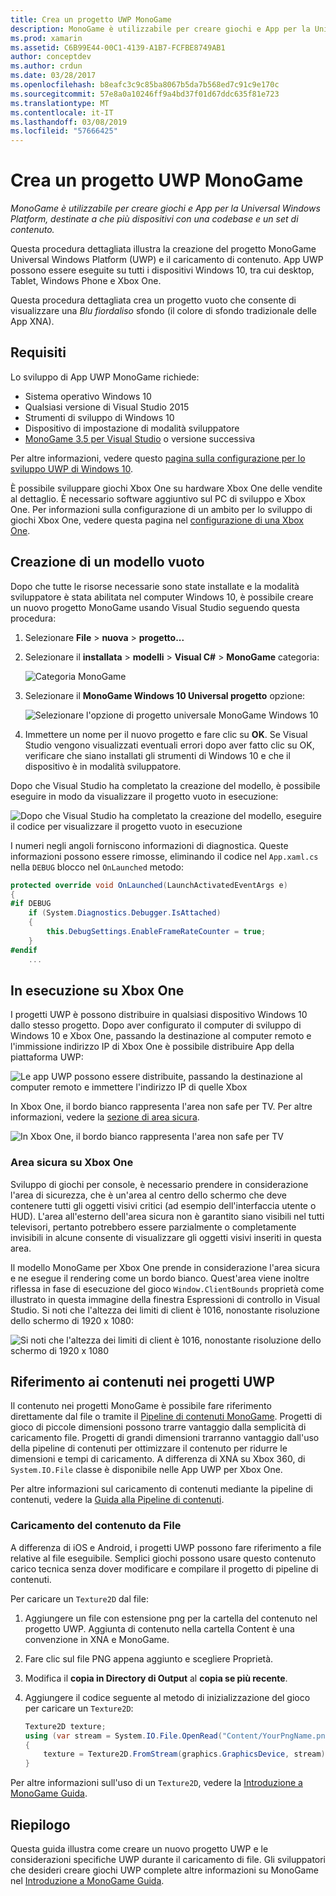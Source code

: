 ```yaml
---
title: Crea un progetto UWP MonoGame
description: MonoGame è utilizzabile per creare giochi e App per la Universal Windows Platform, destinate a che più dispositivi con una codebase e un set di contenuto.
ms.prod: xamarin
ms.assetid: C6B99E44-00C1-4139-A1B7-FCFBE8749AB1
author: conceptdev
ms.author: crdun
ms.date: 03/28/2017
ms.openlocfilehash: b8eafc3c9c85ba8067b5da7b568ed7c91c9e170c
ms.sourcegitcommit: 57e8a0a10246ff9a4bd37f01d67ddc635f81e723
ms.translationtype: MT
ms.contentlocale: it-IT
ms.lasthandoff: 03/08/2019
ms.locfileid: "57666425"
---
```

# <a name="creating-a-monogame-uwp-project"></a>Crea un progetto UWP MonoGame

_MonoGame è utilizzabile per creare giochi e App per la Universal Windows Platform, destinate a che più dispositivi con una codebase e un set di contenuto._

Questa procedura dettagliata illustra la creazione del progetto MonoGame Universal Windows Platform (UWP) e il caricamento di contenuto. App UWP possono essere eseguite su tutti i dispositivi Windows 10, tra cui desktop, Tablet, Windows Phone e Xbox One.

Questa procedura dettagliata crea un progetto vuoto che consente di visualizzare una *Blu fiordaliso* sfondo (il colore di sfondo tradizionale delle App XNA).

## <a name="requirements"></a>Requisiti

Lo sviluppo di App UWP MonoGame richiede:

- Sistema operativo Windows 10
- Qualsiasi versione di Visual Studio 2015
- Strumenti di sviluppo di Windows 10
- Dispositivo di impostazione di modalità sviluppatore
- [MonoGame 3.5 per Visual Studio](http://www.monogame.net/2016/03/17/monogame-3-5/) o versione successiva

Per altre informazioni, vedere questo [pagina sulla configurazione per lo sviluppo UWP di Windows 10](https://msdn.microsoft.com/windows/uwp/get-started/get-set-up).

È possibile sviluppare giochi Xbox One su hardware Xbox One delle vendite al dettaglio. È necessario software aggiuntivo sul PC di sviluppo e Xbox One. Per informazioni sulla configurazione di un ambito per lo sviluppo di giochi Xbox One, vedere questa pagina nel [configurazione di una Xbox One](https://msdn.microsoft.com/windows/uwp/xbox-apps/index).

## <a name="creating-an-empty-template"></a>Creazione di un modello vuoto

Dopo che tutte le risorse necessarie sono state installate e la modalità sviluppatore è stata abilitata nel computer Windows 10, è possibile creare un nuovo progetto MonoGame usando Visual Studio seguendo questa procedura:

1. Selezionare **File** > **nuova** > **progetto...**
1. Selezionare il **installata** > **modelli** > **Visual C#**   >  **MonoGame** categoria:

    ![](uwp-images/image1.png "Categoria MonoGame")

1. Selezionare il **MonoGame Windows 10 Universal progetto** opzione:

    ![](uwp-images/image2.png "Selezionare l'opzione di progetto universale MonoGame Windows 10")

1. Immettere un nome per il nuovo progetto e fare clic su **OK**.
Se Visual Studio vengono visualizzati eventuali errori dopo aver fatto clic su OK, verificare che siano installati gli strumenti di Windows 10 e che il dispositivo è in modalità sviluppatore.

Dopo che Visual Studio ha completato la creazione del modello, è possibile eseguire in modo da visualizzare il progetto vuoto in esecuzione:

![](uwp-images/image3.png "Dopo che Visual Studio ha completato la creazione del modello, eseguire il codice per visualizzare il progetto vuoto in esecuzione")

I numeri negli angoli forniscono informazioni di diagnostica. Queste informazioni possono essere rimosse, eliminando il codice nel `App.xaml.cs` nella `DEBUG` blocco nel `OnLaunched` metodo:


```csharp
protected override void OnLaunched(LaunchActivatedEventArgs e)
{
#if DEBUG
    if (System.Diagnostics.Debugger.IsAttached)
    {
        this.DebugSettings.EnableFrameRateCounter = true;
    }
#endif
    ...
```

## <a name="running-on-xbox-one"></a>In esecuzione su Xbox One

I progetti UWP è possono distribuire in qualsiasi dispositivo Windows 10 dallo stesso progetto. Dopo aver configurato il computer di sviluppo di Windows 10 e Xbox One, passando la destinazione al computer remoto e l'immissione indirizzo IP di Xbox One è possibile distribuire App della piattaforma UWP:

![](uwp-images/remote.png "Le app UWP possono essere distribuite, passando la destinazione al computer remoto e immettere l'indirizzo IP di quelle Xbox")

In Xbox One, il bordo bianco rappresenta l'area non safe per TV. Per altre informazioni, vedere la [sezione di area sicura](#safe-area-on-xbox-one).

![](uwp-images/safearea.png "In Xbox One, il bordo bianco rappresenta l'area non safe per TV")

### <a name="safe-area-on-xbox-one"></a>Area sicura su Xbox One

Sviluppo di giochi per console, è necessario prendere in considerazione l'area di sicurezza, che è un'area al centro dello schermo che deve contenere tutti gli oggetti visivi critici (ad esempio dell'interfaccia utente o HUD). L'area all'esterno dell'area sicura non è garantito siano visibili nel tutti televisori, pertanto potrebbero essere parzialmente o completamente invisibili in alcune consente di visualizzare gli oggetti visivi inseriti in questa area.

Il modello MonoGame per Xbox One prende in considerazione l'area sicura e ne esegue il rendering come un bordo bianco. Quest'area viene inoltre riflessa in fase di esecuzione del gioco `Window.ClientBounds` proprietà come illustrato in questa immagine della finestra Espressioni di controllo in Visual Studio. Si noti che l'altezza dei limiti di client è 1016, nonostante risoluzione dello schermo di 1920 x 1080:

![](uwp-images/clientbounds.png "Si noti che l'altezza dei limiti di client è 1016, nonostante risoluzione dello schermo di 1920 x 1080")

## <a name="referencing-content-in-uwp-projects"></a>Riferimento ai contenuti nei progetti UWP

Il contenuto nei progetti MonoGame è possibile fare riferimento direttamente dal file o tramite il [Pipeline di contenuti MonoGame](~/graphics-games/cocossharp/content-pipeline/index.md). Progetti di gioco di piccole dimensioni possono trarre vantaggio dalla semplicità di caricamento file. Progetti di grandi dimensioni trarranno vantaggio dall'uso della pipeline di contenuti per ottimizzare il contenuto per ridurre le dimensioni e tempi di caricamento. A differenza di XNA su Xbox 360, di `System.IO.File` classe è disponibile nelle App UWP per Xbox One.

Per altre informazioni sul caricamento di contenuti mediante la pipeline di contenuti, vedere la [Guida alla Pipeline di contenuti](~/graphics-games/cocossharp/content-pipeline/index.md).

### <a name="loading-content-from-file"></a>Caricamento del contenuto da File

A differenza di iOS e Android, i progetti UWP possono fare riferimento a file relative al file eseguibile. Semplici giochi possono usare questo contenuto carico tecnica senza dover modificare e compilare il progetto di pipeline di contenuti.

Per caricare un `Texture2D` dal file:

1. Aggiungere un file con estensione png per la cartella del contenuto nel progetto UWP. Aggiunta di contenuto nella cartella Content è una convenzione in XNA e MonoGame.
1. Fare clic sul file PNG appena aggiunto e scegliere Proprietà.
1. Modifica il **copia in Directory di Output** al **copia se più recente**.
1. Aggiungere il codice seguente al metodo di inizializzazione del gioco per caricare un `Texture2D`:

    ```csharp
    Texture2D texture;
    using (var stream = System.IO.File.OpenRead("Content/YourPngName.png"))
    {
        texture = Texture2D.FromStream(graphics.GraphicsDevice, stream);
    }
    ```

Per altre informazioni sull'uso di un `Texture2D`, vedere la [Introduzione a MonoGame Guida](~/graphics-games/monogame/introduction/index.md).

## <a name="summary"></a>Riepilogo

Questa guida illustra come creare un nuovo progetto UWP e le considerazioni specifiche UWP durante il caricamento di file. Gli sviluppatori che desideri creare giochi UWP complete altre informazioni su MonoGame nel [Introduzione a MonoGame Guida](~/graphics-games/monogame/introduction/index.md).

